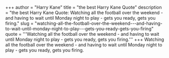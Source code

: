 +++
author = "Harry Kane"
title = "the best Harry Kane Quote"
description = "the best Harry Kane Quote: Watching all the football over the weekend - and having to wait until Monday night to play - gets you ready, gets you firing."
slug = "watching-all-the-football-over-the-weekend---and-having-to-wait-until-monday-night-to-play---gets-you-ready-gets-you-firing"
quote = '''Watching all the football over the weekend - and having to wait until Monday night to play - gets you ready, gets you firing.'''
+++
Watching all the football over the weekend - and having to wait until Monday night to play - gets you ready, gets you firing.
